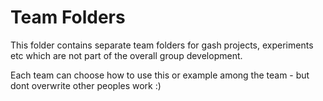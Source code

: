 # Team Folders

This folder contains separate team folders for gash projects, experiments etc 
which are not part of the overall group development.

Each team can choose how to use this or example among the team - but dont overwrite other peoples work :)